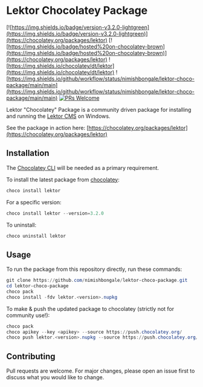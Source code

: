 ﻿# Lektor Chocolatey Package

[![https://img.shields.io/badge/version-v3.2.0-lightgreen](https://img.shields.io/badge/version-v3.2.0-lightgreen)](https://chocolatey.org/packages/lektor)
[![https://img.shields.io/badge/hosted%20on-chocolatey-brown](https://img.shields.io/badge/hosted%20on-chocolatey-brown)](https://chocolatey.org/packages/lektor)
![https://img.shields.io/chocolatey/dt/lektor](https://img.shields.io/chocolatey/dt/lektor)
![https://img.shields.io/github/workflow/status/nimishbongale/lektor-choco-package/main/main](https://img.shields.io/github/workflow/status/nimishbongale/lektor-choco-package/main/main)
[![PRs Welcome](https://img.shields.io/badge/PRs-welcome-brightgreen.svg)](http://makeapullrequest.com)


Lektor "Chocolatey" Package is a community driven package for installing and running the [Lektor CMS](https://www.getlektor.com/) on Windows. 

See the package in action here: [https://chocolatey.org/packages/lektor](https://chocolatey.org/packages/lektor)

## Installation

The [Chocolatey CLI](https://docs.chocolatey.org/en-us/choco/) will be needed as a primary requirement.

To install the latest package from [chocolatey](https://chocolatey.org): 

```powershell
choco install lektor
```

For a specific version:

```powershell
choco install lektor --version=3.2.0
```

To uninstall:

```powershell
choco uninstall lektor
```

## Usage

To run the package from this repository directly, run these commands:

```powershell
git clone https://github.com/nimishbongale/lektor-choco-package.git
cd lektor-choco-package
choco pack
choco install -fdv lektor.<version>.nupkg 
```

To make & push the updated package to chocolatey (strictly not for community use!):

```powershell
choco pack
choco apikey --key <apikey> --source https://push.chocolatey.org/
choco push lektor.<version>.nupkg --source https://push.chocolatey.org/
```

## Contributing
Pull requests are welcome. For major changes, please open an issue first to discuss what you would like to change.
